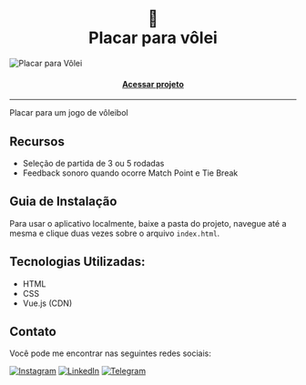 <h1 align="center"> 🏐 <br> Placar para vôlei</h1>

![Placar para Vôlei](https://github.com/lezzin/placar_volei/assets/103830032/bc186091-4f63-4beb-9e7b-c457fa8268a7)

<h4 align="center"><a href="https://placar-volei.vercel.app">Acessar projeto</a></h4>

---

Placar para um jogo de vôleibol

## Recursos

- Seleção de partida de 3 ou 5 rodadas
- Feedback sonoro quando ocorre Match Point e Tie Break

## Guia de Instalação

Para usar o aplicativo localmente, baixe a pasta do projeto, navegue até a mesma e clique duas vezes sobre o arquivo `index.html`.

## Tecnologias Utilizadas:

- HTML
- CSS
- Vue.js (CDN)

## Contato

Você pode me encontrar nas seguintes redes sociais:

[![Instagram](https://img.shields.io/badge/Instagram-0E6212?style=for-the-badge&logo=instagram&logoColor=white)](https://www.instagram.com/leandroadrian_/)
[![LinkedIn](https://img.shields.io/badge/LinkedIn-0E6212?style=for-the-badge&logo=linkedin&logoColor=white)](https://www.linkedin.com/in/leandro-adrian)
[![Telegram](https://img.shields.io/badge/Telegram-0E6212?style=for-the-badge&logo=telegram&logoColor=white)](https://t.me/LeandroAdrian)
